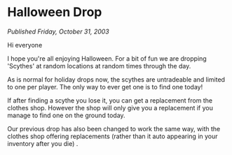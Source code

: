 # Halloween Drop
*Published Friday, October 31, 2003*

Hi everyone

I hope you're all enjoying Halloween. For a bit of fun we are dropping 'Scythes' at random locations at random times through the day.

As is normal for holiday drops now, the scythes are untradeable and limited to one per player. The only way to ever get one is to find one today!

If after finding a scythe you lose it, you can get a replacement from the clothes shop. However the shop will only give you a replacement if you manage to find one on the ground today.

Our previous drop has also been changed to work the same way, with the clothes shop offering replacements (rather than it auto appearing in your inventory after you die) .
